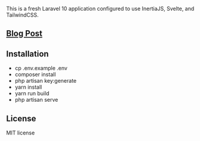 This is a fresh Laravel 10 application configured to use InertiaJS, Svelte, and TailwindCSS.

## [Blog Post](https://rappasoft.com/blog/creating-a-laravel-10-application-using-inertia-js-svelte-and-tailwind-css)

## Installation

- cp .env.example .env
- composer install
- php artisan key:generate
- yarn install
- yarn run build
- php artisan serve



## License
MIT license
